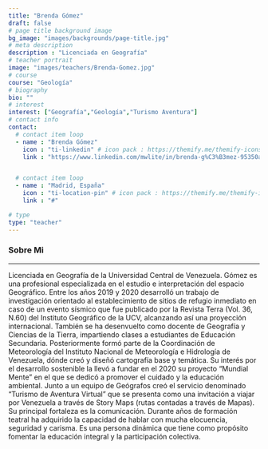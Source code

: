 ```yaml
---
title: "Brenda Gómez"
draft: false
# page title background image
bg_image: "images/backgrounds/page-title.jpg"
# meta description
description : "Licenciada en Geografía"
# teacher portrait
image: "images/teachers/Brenda-Gomez.jpg"
# course
course: "Geología"
# biography
bio: ""
# interest
interest: ["Geografía","Geología","Turismo Aventura"]
# contact info
contact:
  # contact item loop
  - name : "Brenda Gómez"
    icon : "ti-linkedin" # icon pack : https://themify.me/themify-icons
    link : "https://www.linkedin.com/mwlite/in/brenda-g%C3%B3mez-95350a1a8"


  # contact item loop
  - name : "Madrid, España"
    icon : "ti-location-pin" # icon pack : https://themify.me/themify-icons
    link : "#"

# type
type: "teacher"
---
```


### Sobre Mi
------------

Licenciada en Geografía de la Universidad Central de Venezuela. Gómez es una profesional especializada en el estudio e interpretación del espacio Geográfico. Entre los años 2019 y 2020 desarrolló un trabajo de investigación orientado al establecimiento de sitios de refugio inmediato en caso de un evento sísmico que fue publicado por la Revista Terra (Vol. 36, N.60) del Instituto Geográfico de la UCV, alcanzando así una proyección internacional. También se ha desenvuelto como docente de Geografía y Ciencias de la Tierra, impartiendo clases a estudiantes de Educación Secundaria. Posteriormente formó parte de la Coordinación de Meteorología del Instituto Nacional de Meteorología e Hidrología de Venezuela, dónde creó y diseñó cartografía base y temática.
Su interés por el desarrollo sostenible la llevó a fundar en el 2020 su proyecto “Mundial Mente” en el que se dedicó a promover el cuidado y la educación ambiental. Junto a un equipo de Geógrafos creó el servicio denominado “Turismo de Aventura Virtual” que se presenta como una invitación a viajar por Venezuela a través de Story Maps (rutas contadas a través de Mapas).
Su principal fortaleza es la comunicación. Durante años de formación teatral ha adquirido la capacidad de hablar con mucha elocuencia, seguridad y carisma. Es una persona dinámica que tiene como propósito fomentar la educación integral y la participación colectiva.